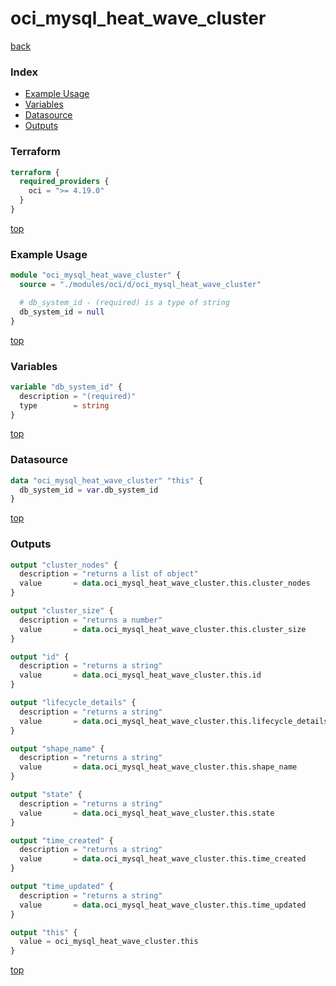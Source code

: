 # oci_mysql_heat_wave_cluster

[back](../oci.md)

### Index

- [Example Usage](#example-usage)
- [Variables](#variables)
- [Datasource](#datasource)
- [Outputs](#outputs)

### Terraform

```terraform
terraform {
  required_providers {
    oci = ">= 4.19.0"
  }
}
```

[top](#index)

### Example Usage

```terraform
module "oci_mysql_heat_wave_cluster" {
  source = "./modules/oci/d/oci_mysql_heat_wave_cluster"

  # db_system_id - (required) is a type of string
  db_system_id = null
}
```

[top](#index)

### Variables

```terraform
variable "db_system_id" {
  description = "(required)"
  type        = string
}
```

[top](#index)

### Datasource

```terraform
data "oci_mysql_heat_wave_cluster" "this" {
  db_system_id = var.db_system_id
}
```

[top](#index)

### Outputs

```terraform
output "cluster_nodes" {
  description = "returns a list of object"
  value       = data.oci_mysql_heat_wave_cluster.this.cluster_nodes
}

output "cluster_size" {
  description = "returns a number"
  value       = data.oci_mysql_heat_wave_cluster.this.cluster_size
}

output "id" {
  description = "returns a string"
  value       = data.oci_mysql_heat_wave_cluster.this.id
}

output "lifecycle_details" {
  description = "returns a string"
  value       = data.oci_mysql_heat_wave_cluster.this.lifecycle_details
}

output "shape_name" {
  description = "returns a string"
  value       = data.oci_mysql_heat_wave_cluster.this.shape_name
}

output "state" {
  description = "returns a string"
  value       = data.oci_mysql_heat_wave_cluster.this.state
}

output "time_created" {
  description = "returns a string"
  value       = data.oci_mysql_heat_wave_cluster.this.time_created
}

output "time_updated" {
  description = "returns a string"
  value       = data.oci_mysql_heat_wave_cluster.this.time_updated
}

output "this" {
  value = oci_mysql_heat_wave_cluster.this
}
```

[top](#index)